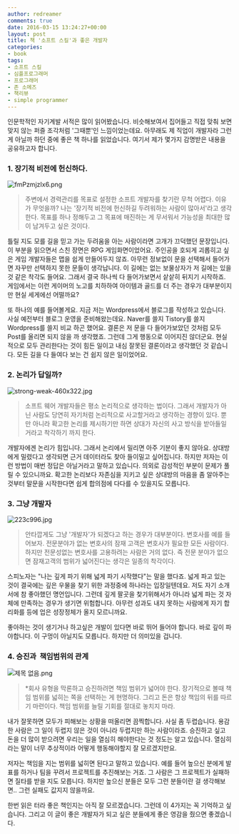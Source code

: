 ```yaml
---
author: redreamer
comments: true
date: 2016-03-15 13:24:27+00:00
layout: post
title: 책 '소프트 스킬'과 좋은 개발자
categories:
- book
tags:
- 소프트 스킬
- 심플프로그래머
- 프로그래머
- 존 소메즈
- 책리뷰
- simple programmer
---
```


인문학적인 자기계발 서적은 많이 읽어봤습니다. 비슷해보여서 집어들고 직접 맞춰 보면 맞지 않는 퍼즐 조각처럼 '그때뿐'인 느낌이었는데요. 아무래도 제 직업이 개발자라 그런게 아닐까 하던 중에 좋은 책 하나를 읽었습니다. 여기서 제가 몇가지 감명받은 내용을 공유하고자 합니다.


### 1. 장기적 비전에 헌신하다.
![fmPzmjzIx6.png](https://redreamer.files.wordpress.com/2016/03/fmpzmjzix6.png)




<blockquote>주변에서 경력관리를 목표로 설정한 소프트 개발자를 찾기란 무척 어렵다. 이유가 무엇을까? 나는 '장기적 비전에 헌신하길 두려워하는 사람이 많아서'라고 생각한다. 목표를 하나 정해두고 그 목표에 매진하는 게 무서워서 가능성을 최대한 많이 남겨두고 싶은 것이다.</blockquote>


틀릴 지도 모를 길을 믿고 가는 두려움을 아는 사람이라면 고개가 끄덕했던 문장입니다. 이 부분을 읽으면서 스친 장면은 RPG 게임화면이었어요. 주인공을 호되게 괴롭히고 싶은 게임 개발자들은 맵을 쉽게 만들어두지 않죠. 아무런 정보없이 문을 선택해서 들어가면 자꾸만 선택하지 못한 문들이 생각납니다. 이 길에는 없는 보물상자가 저 길에는 있을 것 같은 착각도 들어요. 그래서 결국 하나씩 다 들어가보면서 샅샅히 뒤지기 시작하죠. 게임에서는 이런 게이머의 노고를 치하하여 아이템과 골드를 더 주는 경우가 대부분이지만 현실 세게에선 어떨까요?

또 하나의 예를 들어볼게요. 지금 저는 Wordpress에서 블로그를 작성하고 있습니다. 사실 예전부터 블로그 운영을 준비해왔는데요. Naver를 쓸지 Tistory를 쓸지 Wordpress를 쓸지 비교 하곤 했어요. 결론은 저 문을 다 들어가보았던 것처럼 모두 Post를 올리면 되지 않을 까 생각했죠. 그런데 그게 행동으로 이어지진 않더군요. 현실적으로 모두 관리한다는 것이 힘든 일이고 내심 잘못된 결론이라고 생각했던 것 같습니다. 모든 길을 다 들여다 보는 건 쉽지 않은 일이었어요.


### 2. 논리가 답일까?
![strong-weak-460x322.jpg](https://redreamer.files.wordpress.com/2016/03/strong-weak-460x322.jpg)




<blockquote>소프트 웨어 개발자들은 평소 논리적으로 생각하는 법이다. 그래서 개발자가 아닌 사람도 당연히 자기처럼 논리적으로 사고할거라고 생각하는 경향이 있다. 뿐만 아니라 확고한 논리를 제시하기만 하면 상대가 자신의 사고 방식을 받아들일거라고 착각하기 까지 한다.</blockquote>


개발자에겐 논리가 힘입니다. 그래서 논리에서 밀리면 아주 기분이 좋지 않아요. 상대방에게 밀렸다고 생각되면 근거 데이터라도 찾아 들이밀고 싶어집니다. 하지만 저자는 이런 방법이 매번 정답은 아닐거라고 말하고 있습니다. 의외로 감성적인 부분이 문제가 풀릴 수 있으니까요. 확고한 논리보다 자존심을 지키고 싶은 상대방의 마음을 좀 알아주는 것부터 말문을 시작한다면 쉽게 합의점에 다다를 수 있을지도 모릅니다.


### 3. 그냥 개발자
![223c996.jpg](https://redreamer.files.wordpress.com/2016/03/223c996.jpg)




<blockquote>안타깝게도 그냥 '개발자'가 되겠다고 하는 경우가 대부분이다. 변호사를 예를 들어보자. 전문분야가 없는 변호사의 잠재 고객은 변호사가 필요한 모든 사람이다. 하지만 전문성없는 변호사를 고용하려는 사람은 거의 없다. 즉 전문 분야가 없으면 잠재고객의 범위가 넓어진다는 생각은 일종의 착각이다.</blockquote>


스피노자는 "나는 깊게 파기 위해 넓게 파기 시작했다"는 말을 했다죠. 넓게 파고 있는 것이 결국에는 깊은 우물을 찾기 위한 과정중에 하나라는 입장일텐데요. 저도 자기 소개서에 참 좋아했던 명언입니다. 그런데 깊게 팔곳을 찾기위해서가 아니라 넓게 파는 것 자체에 만족하는 경우가 생기면 위험합니다. 아무런 성과도 내지 못하는 사람에게 자기 합리화를 등에 업은 성장정체가 올지 모르니까요.

좋아하는 것이 생기거나 하고싶은 개발이 있다면 바로 뛰어 들어야 합니다. 바로 깊이 파야합니다. 이 구멍이 아닐지도 모릅니다. 하지만 더 의미있을 겁니다.


### 4. 승진과  책임범위의 관계
![제목 없음.png](https://redreamer.files.wordpress.com/2016/03/eca09cebaaa9-ec9786ec9d8c.png)




<blockquote>*회사 유형을 막론하고 승진하려면 책임 범위가 넓어야 한다. 장기적으로 볼때 책임 범위를 넓히는 쪽을 선택하는 게 현명하다. 그리고 돈은 항상 책임의 뒤를 따르기 마련이다. 책임 범위를 늘릴 기회를 절대로 놓치지 마라.</blockquote>


내가 잘못하면 모두가 피해보는 상황을 떠올리면 끔찍합니다. 사실 좀 두렵습니다. 용감한 사람은 그 일이 두렵지 않은 것이 아니라 두렵지만 하는 사람이라죠. 승진하고 싶고 돈을 더 많이 받으려면 우리는 일을 열심히 해야한다는 것 정도는 알고 있습니다. 열심히라는 말이 너무 추상적이라 어떻게 행동해야할지 잘 모르겠지만요.

저자는 책임을 지는 범위를 넓히면 된다고 말하고 있습니다. 예를 들어 높으신 분에게 발표를 하거나 팀을 꾸려서 프로젝트를 추진해보는 거죠. 그 사람은 그 프로젝트가 실패하면 질타를 받을 지도 모릅니다. 하지만 높으신 분들은 모두 그런 분들이란 걸 생각해보면.. 그런 실패도 값지지 않을까요.

한번 읽은 터라 좋은 책인지는 아직 잘 모르겠습니다. 그런데 이 4가지는 꼭 기억하고 싶습니다. 그리고 이 글이 좋은 개발자가 되고 싶은 분들에게 좋은 영감을 줬으면 좋겠습니다.
